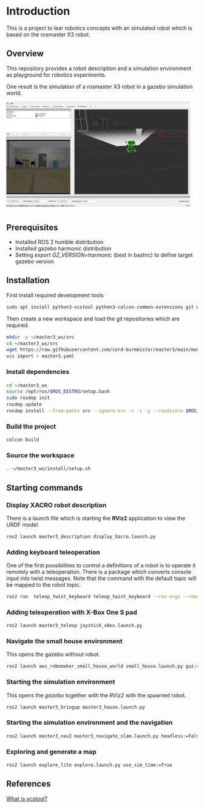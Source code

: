 # Introduction

This is a project to lear robotics concepts with an simulated robot which is based on the rosmaster X3 robot.

## Overview

This repository provides a robot description and a simulation environment as playground for robotics experiments.

One result is the simulation of a rosmaster X3 robot in a gazebo simulation world.

![rviz-gazebo-simulation](docu/images/rviz-gazebo-simulation.png)

## Prerequisites

* Installed ROS 2 humble distribution
* Installed gazebo harmonic distribution
* Setting *export GZ_VERSION=harmonic* (best in bashrc) to define target gazebo version

## Installation

First install required development tools

``` bash
sudo apt install python3-vcstool python3-colcon-common-extensions git wget
```

Then create a new workspace and load the git repositories which are required.

``` bash
mkdir -p ~/master3_ws/src
cd ~/master3_ws/src
wget https://raw.githubusercontent.com/cord-burmeister/master3/main/master3.yaml
vcs import < master3.yaml
```

### Install dependencies

``` bash
cd ~/master3_ws
source /opt/ros/$ROS_DISTRO/setup.bash
sudo rosdep init
rosdep update
rosdep install --from-paths src --ignore-src -r -i -y --rosdistro $ROS_DISTRO
```

### Build the project

``` bash
colcon build 
```

### Source the workspace

``` bash
. ~/master3_ws/install/setup.sh
```

## Starting commands

### Display XACRO robot description

There is a launch file which is starting the **RViz2** application to view the URDF model.

``` bash
ros2 launch master3_description display_Xacro.launch.py
```

### Adding keyboard teleoperation

One of the first possibilities to control a definitions of a robot is to operate it remotely with a teleoperation. There is a package which converts console input into twist messages. Note that the command with the default topic will be mapped to the robot topic.

``` bash
ros2 run  teleop_twist_keyboard teleop_twist_keyboard --ros-args --remap cmd_vel:=master3_drive/cmd_vel
```

### Adding teleoperation with X-Box One S pad

``` bash
ros2 launch master3_teleop joystick_xbox.launch.py 
```

### Navigate the small house environment

This opens the gazebo without robot.

``` bash
ros2 launch aws_robomaker_small_house_world small_house.launch.py gui:=true
```

### Starting the simulation environment

This opens the *gazebo* together with the *RViz2* with the spawned robot.

``` bash
ros2 launch master3_bringup master3_house.launch.py
```

### Starting the simulation environment and the navigation

<!-- ``` bash
ros2 launch master3_nav2 master3_navigate.launch.py headless:=True
``` -->


``` bash
ros2 launch master3_nav2 master3_navigate_slam.launch.py headless:=False
```

### Exploring and generate a map

``` bash
ros2 launch explore_lite explore.launch.py use_sim_time:=True
```


## References

[What is vcstool?](https://github.com/dirk-thomas/vcstool)
